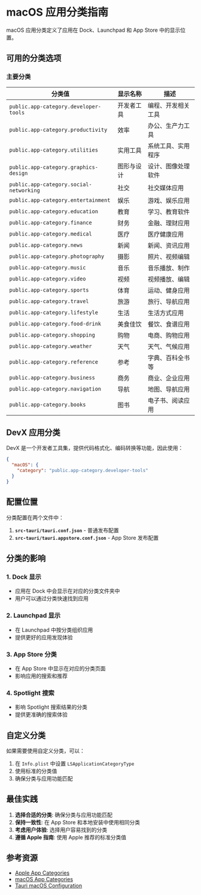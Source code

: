 # macOS 应用分类指南

macOS 应用分类定义了应用在 Dock、Launchpad 和 App Store 中的显示位置。

## 可用的分类选项

### 主要分类

| 分类值 | 显示名称 | 描述 |
|--------|----------|------|
| `public.app-category.developer-tools` | 开发者工具 | 编程、开发相关工具 |
| `public.app-category.productivity` | 效率 | 办公、生产力工具 |
| `public.app-category.utilities` | 实用工具 | 系统工具、实用程序 |
| `public.app-category.graphics-design` | 图形与设计 | 设计、图像处理软件 |
| `public.app-category.social-networking` | 社交 | 社交媒体应用 |
| `public.app-category.entertainment` | 娱乐 | 游戏、娱乐应用 |
| `public.app-category.education` | 教育 | 学习、教育软件 |
| `public.app-category.finance` | 财务 | 金融、理财应用 |
| `public.app-category.medical` | 医疗 | 医疗健康应用 |
| `public.app-category.news` | 新闻 | 新闻、资讯应用 |
| `public.app-category.photography` | 摄影 | 照片、视频编辑 |
| `public.app-category.music` | 音乐 | 音乐播放、制作 |
| `public.app-category.video` | 视频 | 视频播放、编辑 |
| `public.app-category.sports` | 体育 | 运动、健身应用 |
| `public.app-category.travel` | 旅游 | 旅行、导航应用 |
| `public.app-category.lifestyle` | 生活 | 生活方式应用 |
| `public.app-category.food-drink` | 美食佳饮 | 餐饮、食谱应用 |
| `public.app-category.shopping` | 购物 | 电商、购物应用 |
| `public.app-category.weather` | 天气 | 天气、气候应用 |
| `public.app-category.reference` | 参考 | 字典、百科全书等 |
| `public.app-category.business` | 商务 | 商业、企业应用 |
| `public.app-category.navigation` | 导航 | 地图、导航应用 |
| `public.app-category.books` | 图书 | 电子书、阅读应用 |

## DevX 应用分类

DevX 是一个开发者工具集，提供代码格式化、编码转换等功能，因此使用：

```json
{
  "macOS": {
    "category": "public.app-category.developer-tools"
  }
}
```

## 配置位置

分类配置在两个文件中：

1. **`src-tauri/tauri.conf.json`** - 普通发布配置
2. **`src-tauri/tauri.appstore.conf.json`** - App Store 发布配置

## 分类的影响

### 1. Dock 显示
- 应用在 Dock 中会显示在对应的分类文件夹中
- 用户可以通过分类快速找到应用

### 2. Launchpad 显示
- 在 Launchpad 中按分类组织应用
- 提供更好的应用发现体验

### 3. App Store 分类
- 在 App Store 中显示在对应的分类页面
- 影响应用的搜索和推荐

### 4. Spotlight 搜索
- 影响 Spotlight 搜索结果的分类
- 提供更准确的搜索体验

## 自定义分类

如果需要使用自定义分类，可以：

1. 在 `Info.plist` 中设置 `LSApplicationCategoryType`
2. 使用标准的分类值
3. 确保分类与应用功能匹配

## 最佳实践

1. **选择合适的分类**: 确保分类与应用功能匹配
2. **保持一致性**: 在 App Store 和本地安装中使用相同分类
3. **考虑用户体验**: 选择用户容易找到的分类
4. **遵循 Apple 指南**: 使用 Apple 推荐的标准分类值

## 参考资源

- [Apple App Categories](https://developer.apple.com/app-store/categories/)
- [macOS App Categories](https://developer.apple.com/library/archive/documentation/General/Reference/InfoPlistKeyReference/Articles/LaunchServicesKeys.html#//apple_ref/doc/uid/TP40009250-SW8)
- [Tauri macOS Configuration](https://tauri.app/v2/guides/building/macos/) 